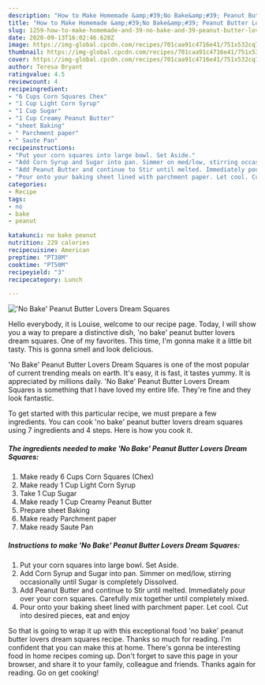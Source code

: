 ```yaml
---
description: "How to Make Homemade &amp;#39;No Bake&amp;#39; Peanut Butter Lovers Dream Squares"
title: "How to Make Homemade &amp;#39;No Bake&amp;#39; Peanut Butter Lovers Dream Squares"
slug: 1259-how-to-make-homemade-and-39-no-bake-and-39-peanut-butter-lovers-dream-squares
date: 2020-09-13T16:02:46.628Z
image: https://img-global.cpcdn.com/recipes/701caa91c4716e41/751x532cq70/no-bake-peanut-butter-lovers-dream-squares-recipe-main-photo.jpg
thumbnail: https://img-global.cpcdn.com/recipes/701caa91c4716e41/751x532cq70/no-bake-peanut-butter-lovers-dream-squares-recipe-main-photo.jpg
cover: https://img-global.cpcdn.com/recipes/701caa91c4716e41/751x532cq70/no-bake-peanut-butter-lovers-dream-squares-recipe-main-photo.jpg
author: Teresa Bryant
ratingvalue: 4.5
reviewcount: 4
recipeingredient:
- "6 Cups Corn Squares Chex"
- "1 Cup Light Corn Syrup"
- "1 Cup Sugar"
- "1 Cup Creamy Peanut Butter"
- "sheet Baking"
- " Parchment paper"
- " Saute Pan"
recipeinstructions:
- "Put your corn squares into large bowl. Set Aside."
- "Add Corn Syrup and Sugar into pan. Simmer on med/low, stirring occasionally until Sugar is completely Dissolved."
- "Add Peanut Butter and continue to Stir until melted. Immediately pour over your corn squares. Carefully mix together until completely mixed."
- "Pour onto your baking sheet lined with parchment paper. Let cool. Cut into desired pieces, eat and enjoy"
categories:
- Recipe
tags:
- no
- bake
- peanut

katakunci: no bake peanut 
nutrition: 229 calories
recipecuisine: American
preptime: "PT38M"
cooktime: "PT50M"
recipeyield: "3"
recipecategory: Lunch

---
```



![&#39;No Bake&#39; Peanut Butter Lovers Dream Squares](https://img-global.cpcdn.com/recipes/701caa91c4716e41/751x532cq70/no-bake-peanut-butter-lovers-dream-squares-recipe-main-photo.jpg)

Hello everybody, it is Louise, welcome to our recipe page. Today, I will show you a way to prepare a distinctive dish, &#39;no bake&#39; peanut butter lovers dream squares. One of my favorites. This time, I'm gonna make it a little bit tasty. This is gonna smell and look delicious.

&#39;No Bake&#39; Peanut Butter Lovers Dream Squares is one of the most popular of current trending meals on earth. It's easy, it is fast, it tastes yummy. It is appreciated by millions daily. &#39;No Bake&#39; Peanut Butter Lovers Dream Squares is something that I have loved my entire life. They're fine and they look fantastic.




To get started with this particular recipe, we must prepare a few ingredients. You can cook &#39;no bake&#39; peanut butter lovers dream squares using 7 ingredients and 4 steps. Here is how you cook it.

<!--inarticleads1-->

##### The ingredients needed to make &#39;No Bake&#39; Peanut Butter Lovers Dream Squares:

1. Make ready 6 Cups Corn Squares (Chex)
1. Make ready 1 Cup Light Corn Syrup
1. Take 1 Cup Sugar
1. Make ready 1 Cup Creamy Peanut Butter
1. Prepare sheet Baking
1. Make ready  Parchment paper
1. Make ready  Saute Pan




<!--inarticleads2-->

##### Instructions to make &#39;No Bake&#39; Peanut Butter Lovers Dream Squares:

1. Put your corn squares into large bowl. Set Aside.
1. Add Corn Syrup and Sugar into pan. Simmer on med/low, stirring occasionally until Sugar is completely Dissolved.
1. Add Peanut Butter and continue to Stir until melted. Immediately pour over your corn squares. Carefully mix together until completely mixed.
1. Pour onto your baking sheet lined with parchment paper. Let cool. Cut into desired pieces, eat and enjoy




So that is going to wrap it up with this exceptional food &#39;no bake&#39; peanut butter lovers dream squares recipe. Thanks so much for reading. I'm confident that you can make this at home. There's gonna be interesting food in home recipes coming up. Don't forget to save this page in your browser, and share it to your family, colleague and friends. Thanks again for reading. Go on get cooking!
